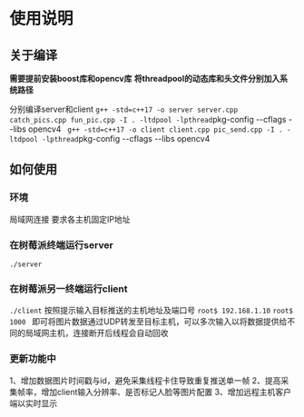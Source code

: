 # 使用说明
 ## 关于编译
 
 **需要提前安装boost库和opencv库**
 **将threadpool的动态库和头文件分别加入系统路径**

 分别编译server和client
 ` g++ -std=c++17 -o server server.cpp catch_pics.cpp fun_pic.cpp -I . -ltdpool -lpthread `pkg-config --cflags --libs opencv4` `
 ` g++ -std=c++17 -o client client.cpp pic_send.cpp -I . -ltdpool -lpthread `pkg-config --cflags --libs opencv4` `

 ## 如何使用
 ### 环境
 局域网连接
 要求各主机固定IP地址

 ### 在树莓派终端运行server
 ` ./server `
 ### 在树莓派另一终端运行client
 ` ./client `
 按照提示输入目标推送的主机地址及端口号
 `root$ 192.168.1.10` 
 `root$ 1000 `
 即可将图片数据通过UDP转发至目标主机，可以多次输入以将数据提供给不同的局域网主机，连接断开后线程会自动回收

 ### 更新功能中
 1、增加数据图片时间戳与id，避免采集线程卡住导致重复推送单一帧
 2、提高采集帧率，增加client输入分辨率、是否标记人脸等图片配置
 3、增加远程主机客户端以实时显示